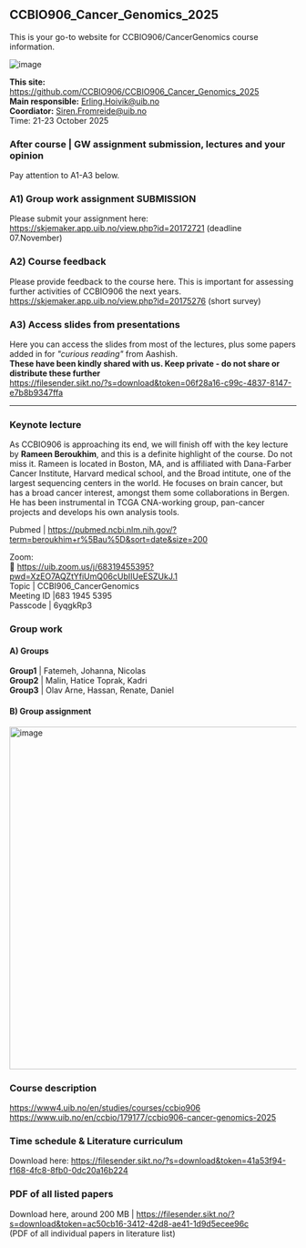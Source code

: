 ## CCBIO906_Cancer_Genomics_2025

This is your go-to website for CCBIO906/CancerGenomics course information. 
    
![image](https://github.com/CCBIO906/CCBIO906_CancerGenomics_2023/assets/147002279/74e24652-2f04-43ac-baa0-dc2616ccf58e)

**This site:** https://github.com/CCBIO906/CCBIO906_Cancer_Genomics_2025        
**Main responsible:** Erling.Hoivik@uib.no    
**Coordiator:** Siren.Fromreide@uib.no  
Time: 21-23 October 2025  

### After course | GW assignment submission, lectures and your opinion
Pay attention to A1-A3 below.        

### A1) Group work assignment SUBMISSION
Please submit your assignment here: https://skjemaker.app.uib.no/view.php?id=20172721 (deadline 07.November)   

### A2) Course feedback
Please provide feedback to the course here. This is important for assessing further activities of CCBIO906 the next years. 
https://skjemaker.app.uib.no/view.php?id=20175276 (short survey)  

### A3) Access slides from presentations
Here you can access the slides from most of the lectures, plus some papers added in for *"curious reading"* from Aashish.         
**These have been kindly shared with us. Keep private - do not share or distribute these further**     
https://filesender.sikt.no/?s=download&token=06f28a16-c99c-4837-8147-e7b8b9347ffa           

----------------------------------------------

### Keynote lecture     
As CCBIO906 is approaching its end, we will finish off with the key lecture by **Rameen Beroukhim**, and this is a definite highlight of the course. Do not miss it.
Rameen is located in Boston, MA, and is affiliated with Dana-Farber Cancer Institute, Harvard medical school, and the Broad intitute, one of the largest sequencing centers in the world. He focuses on brain cancer, but has a broad cancer interest, amongst them some collaborations in Bergen. He has been instrumental in TCGA CNA-working group, pan-cancer projects and develops his own analysis tools.        

Pubmed | https://pubmed.ncbi.nlm.nih.gov/?term=beroukhim+r%5Bau%5D&sort=date&size=200      

Zoom:  
📌 https://uib.zoom.us/j/68319455395?pwd=XzEO7AQZtYfiUmQ06cUbIIUeESZUkJ.1        
Topic | CCBI906_CancerGenomics        
Meeting ID |683 1945 5395     
Passcode | 6yqgkRp3   

### Group work
#### A) Groups
**Group1** | Fatemeh, Johanna, Nicolas          
**Group2** | Malin, Hatice Toprak, Kadri          
**Group3** | Olav Arne, Hassan, Renate, Daniel         

#### B) Group assignment     
<img width="1139" height="602" alt="image" src="https://github.com/user-attachments/assets/b0ce130b-1695-4cd0-a884-b9b4d4a6d71c" />

### Course description
https://www4.uib.no/en/studies/courses/ccbio906     
https://www.uib.no/en/ccbio/179177/ccbio906-cancer-genomics-2025      

### Time schedule & Literature curriculum 
Download here: https://filesender.sikt.no/?s=download&token=41a53f94-f168-4fc8-8fb0-0dc20a16b224            

### PDF of all listed papers
Download here, around 200 MB | https://filesender.sikt.no/?s=download&token=ac50cb16-3412-42d8-ae41-1d9d5ecee96c     
(PDF of all individual papers in literature list)     



   

